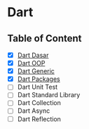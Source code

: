 # Dart

## Table of Content

- [x] [Dart Dasar](Dart%20Dasar)
- [x] [Dart OOP](Dart%20OOP)
- [x] [Dart Generic](Dart%20Generic)
- [x] [Dart Packages](Dart%20Packages)
- [ ] Dart Unit Test
- [ ] Dart Standard Library
- [ ] Dart Collection
- [ ] Dart Async
- [ ] Dart Reflection